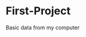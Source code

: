 # First-Project
Basic data from my computer
<html>
  <head>
    <title>Halo teman teman</title>
      </head>
      <body>
      <script>
        alert("Halo gais aku udah tobat");
        
        </script>
  </body>
  </html>
